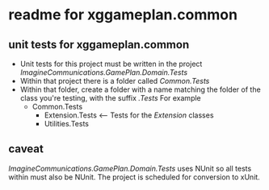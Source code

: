 ﻿# readme for xggameplan.common

## unit tests for xggameplan.common

* Unit tests for this project must be written in the project 
  _ImagineCommunications.GamePlan.Domain.Tests_
* Within that project there is a folder called _Common.Tests_
* Within that folder, create a folder with a name matching the folder of the 
  class you're testing, with the suffix _.Tests_ For example
    * Common.Tests
      * Extension.Tests  <-- Tests for the _Extension_ classes
      * Utilities.Tests

## caveat

_ImagineCommunications.GamePlan.Domain.Tests_ uses NUnit so all tests within 
must also be NUnit. The project is scheduled for conversion to xUnit.
